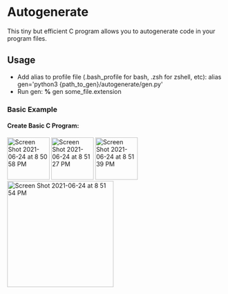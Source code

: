 # Autogenerate
This tiny but efficient C program allows you to autogenerate code in your program files. 

## Usage
- Add alias to profile file (.bash_profile for bash, .zsh for zshell, etc): alias gen='python3 {path_to_gen}/autogenerate/gen.py'
- Run gen: 
**%**  gen some_file.extension

### Basic Example

#### Create Basic C Program:
<img width="98" alt="Screen Shot 2021-06-24 at 8 50 58 PM" src="https://user-images.githubusercontent.com/34284639/123352881-405d4b80-d52e-11eb-9a79-2230e8ecbc96.png">
<img width="98" alt="Screen Shot 2021-06-24 at 8 51 27 PM" src="https://user-images.githubusercontent.com/34284639/123352885-42bfa580-d52e-11eb-89f1-acd4d1b290a3.png">
<img width="98" alt="Screen Shot 2021-06-24 at 8 51 39 PM" src="https://user-images.githubusercontent.com/34284639/123352889-43f0d280-d52e-11eb-8cd3-8fe83c14949a.png">
<img width="246" alt="Screen Shot 2021-06-24 at 8 51 54 PM" src="https://user-images.githubusercontent.com/34284639/123352892-4521ff80-d52e-11eb-82ee-12c0b4ab38ff.png">


